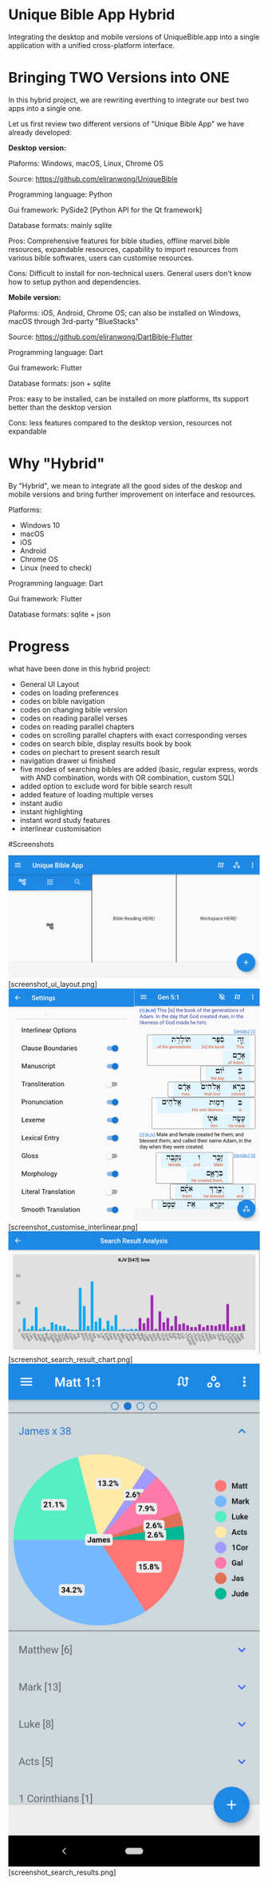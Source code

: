 # Unique Bible App Hybrid
Integrating the desktop and mobile versions of UniqueBible.app into a single application with a unified cross-platform interface.

# Bringing TWO Versions into ONE

In this hybrid project, we are rewriting everthing to integrate our best two apps into a single one.

Let us first review two different versions of "Unique Bible App" we have already developed:

<b>Desktop version:</b>

Plaforms: Windows, macOS, Linux, Chrome OS

Source: https://github.com/eliranwong/UniqueBible

Programming language: Python

Gui framework: PySide2 [Python API for the Qt framework]

Database formats: mainly sqlite

Pros: Comprehensive features for bible studies, offline marvel.bible resources, expandable resources, capability to import resources from various bible softwares, users can customise resources.

Cons: Difficult to install for non-technical users.  General users don't know how to setup python and dependencies.

<b>Mobile version:</b>

Plaforms: iOS, Android, Chrome OS; can also be installed on Windows, macOS through 3rd-party "BlueStacks"

Source: https://github.com/eliranwong/DartBible-Flutter

Programming language: Dart

Gui framework: Flutter

Database formats: json + sqlite

Pros: easy to be installed, can be installed on more platforms, tts support better than the desktop version

Cons: less features compared to the desktop version, resources not expandable

# Why "Hybrid"

By "Hybrid", we mean to integrate all the good sides of the deskop and mobile versions and bring further improvement on interface and resources.

Platforms:
* Windows 10
* macOS
* iOS
* Android
* Chrome OS
* Linux (need to check)

Programming language: Dart

Gui framework: Flutter

Database formats: sqlite + json

# Progress

what have been done in this hybrid project:

- General UI Layout
- codes on loading preferences
- codes on bible navigation
- codes on changing bible version
- codes on reading parallel verses
- codes on reading parallel chapters
- codes on scrolling parallel chapters with exact corresponding verses
- codes on search bible, display results book by book
- codes on piechart to present search result
- navigation drawer ui finished
- five modes of searching bibles are added (basic, regular express, words with AND combination, words with OR combination, custom SQL)
- added option to exclude word for bible search result
- added feature of loading multiple verses
- instant audio
- instant highlighting
- instant word study features
- interlinear customisation

#Screenshots

<img src="screenshots/screenshot_ui_layout.png">
[screenshot_ui_layout.png]

<img src="screenshots/screenshot_customise_interlinear.png">
[screenshot_customise_interlinear.png]

<img src="screenshots/screenshot_search_result_chart.png">
[screenshot_search_result_chart.png]

<img src="screenshots/screenshot_search_results.png">
[screenshot_search_results.png]
